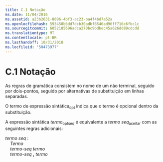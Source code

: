 ```yaml
---
title: C.1 Notação
ms.date: 11/04/2016
ms.assetid: a23b2631-8096-4bf3-ac23-ba4f4bd7a52a
ms.openlocfilehash: 593450b6dd7dcb30adbf8546ad96ff716c6fbc1c
ms.sourcegitcommit: 6052185696adca270bc9bdbec45a626dd89cdcdd
ms.translationtype: MT
ms.contentlocale: pt-BR
ms.lasthandoff: 10/31/2018
ms.locfileid: "50473977"
---
```

# <a name="c1-notation"></a>C.1 Notação

As regras de gramática consistem no nome de um não terminal, seguido por dois-pontos, seguido por alternativas de substituição em linhas separadas.

O termo de expressão sintática<sub>opt</sub> indica que o termo é opcional dentro da substituição.

A expressão sintática *termo*<sub>optseq</sub> é equivalente a *termo seq*<sub>aceitar</sub> com as seguintes regras adicionais:

*termo seq* :<br/>
&nbsp;&nbsp;&nbsp;&nbsp;*Termo*<br/>
&nbsp;&nbsp;&nbsp;&nbsp;*termo-seq* *termo*<br/>
&nbsp;&nbsp;&nbsp;&nbsp;*termo-seq* **,** *termo*